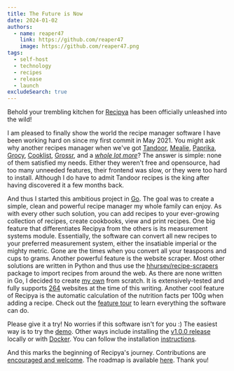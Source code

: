 ```yaml
---
title: The Future is Now
date: 2024-01-02
authors:
  - name: reaper47
    link: https://github.com/reaper47
    image: https://github.com/reaper47.png
tags:
  - self-host
  - technology
  - recipes
  - release
  - launch
excludeSearch: true
---
```


Behold your trembling kitchen for [Recipya](https://github.com/reaper47/recipya) has been officially unleashed 
into the wild! 

I am pleased to finally show the world the recipe manager software I have been working hard on since my first commit in May 2021.
You might ask why another recipes manager when we've got [Tandoor](https://github.com/TandoorRecipes/recipes),
[Mealie](https://github.com/mealie-recipes/mealie), [Paprika](https://www.paprikaapp.com/), 
[Grocy](https://grocy.info/), [Cooklist](https://cooklist.com/), [Grossr](https://grossr.com/), and a 
[*whole lot more*](https://github.com/awesome-selfhosted/awesome-selfhosted#recipe-management)? The answer is simple:
none of them satisfied my needs. Either they weren't free and opensource, had too many unneeded features, their frontend 
was slow, or they were too hard to install. Although I do have to admit Tandoor recipes is the king after having discovered it 
a few months back. 

And thus I started this ambitious project in [Go](https://go.dev). The goal was to create a simple, clean and powerful
recipe manager my whole family can enjoy. As with every other such solution, you can add recipes to your ever-growing
collection of recipes, create cookbooks, view and print recipes. One big feature that differentiates Recipya from the 
others is its measurement systems module. Essentially, the software can convert all new recipes to your preferred 
measurement system, either the insatiable imperial or the mighty metric. Gone are the times when you convert all your 
teaspoons and cups to grams. Another powerful feature is the website scraper. Most other solutions are written in Python 
and thus use the [hhursev/recipe-scrapers](https://github.com/hhursev/recipe-scrapers) package to import recipes from 
around the web. As there are none written in Go, I decided to create [my own](https://github.com/reaper47/recipya/tree/main/internal/scraper)
from scratch. It is extensively-tested and fully supports [264](https://github.com/reaper47/recipya/blob/main/internal/services/migrations/20230522154229_websites.sql#L11)
websites at the time of this writing. Another cool feature of Recipya is the automatic calculation of the nutrition facts
per 100g when adding a recipe. Check out the [feature tour](/guide/fr/docs/features/) to learn everything the software can do.

Please give it a try! No worries if this software isn't for you :) The easiest way is to try the [demo](https://recipes.musicavis.ca).
Other ways include installing the [v1.0.0 release](/guide/fr/docs/installation/build/) locally or with [Docker](/guide/docs/installation/docker/). 
You can follow the installation [instructions](/guide/fr/docs/installation/).

And this marks the beginning of Recipya's journey. Contributions are [encouraged and welcome](/guide/fr/about/community-guide/). 
The roadmap is available [here](/guide/fr/about/roadmap/). Thank you! 

